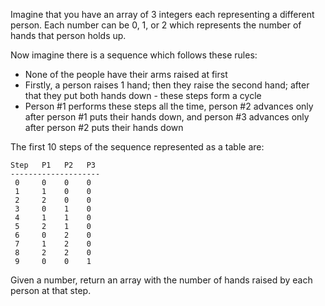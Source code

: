 Imagine that you have an array of 3 integers each representing a different person. Each number can be 0, 1, or 2 which represents the number of hands that person holds up.

Now imagine there is a sequence which follows these rules:
* None of the people have their arms raised at first
* Firstly, a person raises 1 hand; then they raise the second hand; after that they put both hands down - these steps form a cycle
* Person #1 performs these steps all the time, person #2 advances only after person #1 puts their hands down, and person #3 advances only after person #2 puts their hands down

The first 10 steps of the sequence represented as a table are:

```
Step   P1   P2   P3
--------------------
 0     0    0    0
 1     1    0    0
 2     2    0    0
 3     0    1    0
 4     1    1    0
 5     2    1    0
 6     0    2    0
 7     1    2    0
 8     2    2    0
 9     0    0    1
```

Given a number, return an array with the number of hands raised by each person at that step.